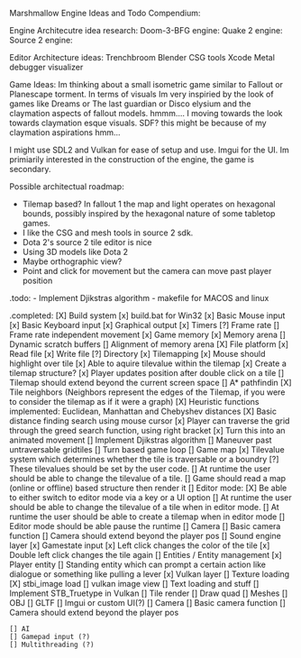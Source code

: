 Marshmallow Engine Ideas and Todo Compendium:

Engine Architecutre idea research:
	Doom-3-BFG engine:
	Quake 2 engine:
	Source 2 engine:

Editor Architecture ideas:
	Trenchbroom
	Blender CSG tools
	Xcode Metal debugger visualizer

Game Ideas:
	Im thinking about a small isometric game similar to Fallout or Planescape torment. In terms of visuals
	Im very inspiried by the look of games like Dreams or The last guardian or Disco elysium and the claymation aspects of
	fallout models. hmmm....
	I moving towards the look towards claymation esque visuals. SDF? this might be because of my claymation aspirations hmm...

I might use SDL2 and Vulkan for ease of setup and use. Imgui for the UI. Im primiarily interested in the construction of the engine, the game is secondary.

Possible architectual roadmap:
- Tilemap based? In fallout 1 the map and light operates on hexagonal bounds, possibly inspired by the hexagonal nature of some tabletop games.
- I like the CSG and mesh tools in source 2 sdk.
- Dota 2's source 2 tile editor is nice
- Using 3D models like Dota 2
- Maybe orthographic view?
- Point and click for movement but the camera can move past player position

.todo:
	- Implement Djikstras algorithm
	- makefile for MACOS and linux

.completed:
	[X] Build system
		[x] build.bat for Win32
	[x] Basic Mouse input
	[x] Basic Keyboard input
	[x] Graphical output
	[x] Timers
	[?] Frame rate
		[] Frame rate independent movement
	[x] Game memory
	[x] Memory arena
		[] Dynamic scratch buffers
		[] Alignment of memory arena
	[X] File platform
		[x] Read file
		[x] Write file
		[?] Directory
	[x] Tilemapping
		[x] Mouse should highlight over tile
		[x] Able to aquire tilevalue within the tilemap
		[x] Create a tilemap structure?
		[x] Player updates position after double click on a tile
		[] Tilemap should extend beyond the current screen space
	[] A* pathfindin
		[X] Tile neighbors (Neighbors represent the edges of the Tilemap, if you were to consider the tilemap as if it were a graph)
		[X] Heuristic functions implemented: Euclidean, Manhattan and Chebyshev distances
		[X] Basic distance finding search using mouse cursor
		[x] Player can traverse the grid through the greed search function, using right bracket
			[x] Turn this into an animated movement
		[] Implement Djikstras algorithm
		[] Maneuver past untraversable gridtiles
	[] Turn based game loop
	[] Game map
		[x] Tilevalue system which determines whether the tile is traversable or a boundry
		[?] These tilevalues should be set by the user code.
		[] At runtime the user should be able to change the tilevalue of a tile.
		[] Game should read a map (online or offline) based structure then render it
	[] Editor mode:
		[X] Be able to either switch to editor mode via a key or a UI option
		[] At runtime the user should be able to change the tilevalue of a tile when in editor mode.
		[] At runtime the user should be able to create a tilemap when in editor mode
		[] Editor mode should be able pause the runtime
	[] Camera
		[] Basic camera function
		[] Camera should extend beyond the player pos
	[] Sound engine layer
	[x] Gamestate input
		[x] Left click changes the color of the tile
		[x] Double left click changes the tile again
	[] Entities / Entity management
		[x] Player entity
		[] Standing entity which can prompt a certain action like dialogue or something like pulling a lever
	[x] Vulkan layer
		[] Texture loading
			[X] stbi_image load
			[] vulkan image view
		[] Text loading and stuff
			[] Implement STB_Truetype in Vulkan
		[] Tile render
			[] Draw quad
		[] Meshes
			[] OBJ
			[] GLTF
		[] Imgui or custom UI(?)
		[] Camera
			[] Basic camera function
			[] Camera should extend beyond the player pos

	[] AI
	[] Gamepad input (?)
	[] Multithreading (?)